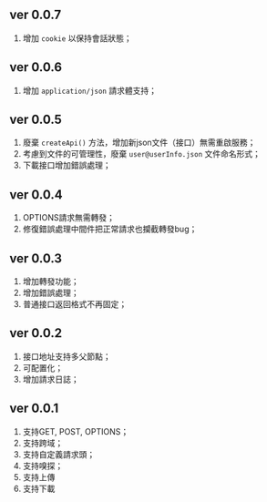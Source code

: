 ## ver 0.0.7

1. 增加 `cookie` 以保持會話狀態；

## ver 0.0.6

1. 增加 `application/json` 請求體支持；

## ver 0.0.5

1. 廢棄 `createApi()` 方法，增加新json文件（接口）無需重啟服務；
2. 考慮到文件的可管理性，廢棄 `user@userInfo.json` 文件命名形式；
3. 下載接口增加錯誤處理；

## ver 0.0.4

1. OPTIONS請求無需轉發；
2. 修復錯誤處理中間件把正常請求也攔截轉發bug；

## ver 0.0.3

1. 增加轉發功能；
2. 增加錯誤處理；
3. 普通接口返回格式不再固定；

## ver 0.0.2

1. 接口地址支持多父節點；
2. 可配置化；
3. 增加請求日誌；

## ver 0.0.1

1. 支持GET, POST, OPTIONS；
2. 支持跨域；
3. 支持自定義請求頭；
4. 支持嗅探；
5. 支持上傳
6. 支持下載